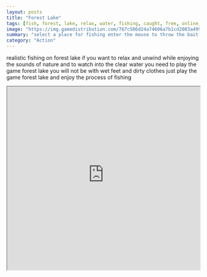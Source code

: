 ```yaml
---
layout: posts
title: "Forest Lake"
tags: [fish, forest, lake, relax, water, fishing, caught, free, online, games, oyna, game, free, games, play, play, games]
image: "https://img.gamedistribution.com/767c506d24a74606a7b1cd2083a4996a.jpg"
summary: "select a place for fishing enter the mouse to throw the bait and wait for the fish will be caught appears that the fish pecked you will need to try to pull the fish out of the water pay attention to the red line it shows the tension of the fishing line if the line has had very red there is a danger of losing the fish  free online games oyna game free games play play games"
category: "Action"
---
```


realistic fishing on forest lake if you want to relax and unwind while enjoying the sounds of nature and to watch into the clear water you need to play the game forest lake you will not be with wet feet and dirty clothes just play the game forest lake and enjoy the process of fishing

<iframe width="100%" height="480px;" src="https://html5.gamedistribution.com/767c506d24a74606a7b1cd2083a4996a/"></iframe>